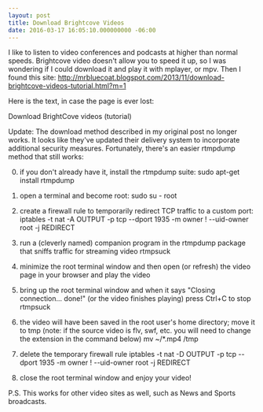 ```yaml
---
layout: post
title: Download Brightcove Videos
date: 2016-03-17 16:05:10.000000000 -06:00
---
```

I like to listen to video conferences and podcasts at higher than normal speeds. Brightcove video doesn't allow you to speed it up, so I was wondering if I could download it and play it with mplayer, or mpv. Then I found this site: http://mrbluecoat.blogspot.com/2013/11/download-brightcove-videos-tutorial.html?m=1

Here is the text, in case the page is ever lost:


Download BrightCove videos (tutorial)

Update:  The download method described in my original post no longer works.  It looks like they've updated their delivery system to incorporate additional security measures.  Fortunately, there's an easier rtmpdump method that still works:

0.  if you don't already have it, install the rtmpdump suite:
sudo apt-get install rtmpdump
1. open a terminal and become root:
sudo su - root
2. create a firewall rule to temporarily redirect TCP traffic to a custom port:
iptables -t nat -A OUTPUT -p tcp --dport 1935 -m owner \! --uid-owner root -j REDIRECT
3. run a (cleverly named) companion program in the rtmpdump package that sniffs traffic for streaming video
rtmpsuck
4. minimize the root terminal window and then open (or refresh) the video page in your browser and play the video

5. bring up the root terminal window and when it says "Closing connection... done!" (or the video finishes playing) press Ctrl+C to stop rtmpsuck

6. the video will have been saved in the root user's home directory; move it to tmp (note: if the source video is flv, swf, etc. you will need to change the extension in the command below)
mv ~/*.mp4 /tmp
7. delete the temporary firewall rule
iptables -t nat -D OUTPUT -p tcp --dport 1935 -m owner \! --uid-owner root -j REDIRECT
8. close the root terminal window and enjoy your video!


P.S. This works for other video sites as well, such as News and Sports broadcasts.
